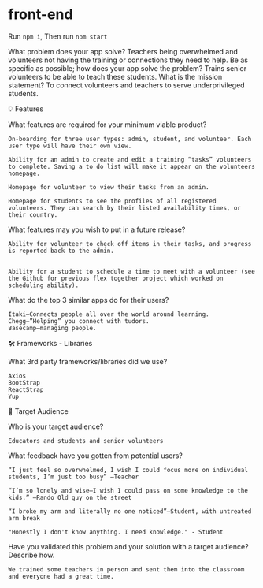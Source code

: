 # front-end

Run `npm i`,
Then run `npm start`



What problem does your app solve?
    Teachers being overwhelmed and volunteers not having the training or connections they need to help.
    Be as specific as possible; how does your app solve the problem?
    Trains senior volunteers to be able to teach these students.
    What is the mission statement?
    To connect volunteers and teachers to serve underprivileged students.

💡 Features

What features are required for your minimum viable product?


    On-boarding for three user types: admin, student, and volunteer. Each user type will have their own view.

    Ability for an admin to create and edit a training “tasks” volunteers to complete. Saving a to do list will make it appear on the volunteers homepage.

    Homepage for volunteer to view their tasks from an admin.

    Homepage for students to see the profiles of all registered volunteers. They can search by their listed availability times, or their country.



What features may you wish to put in a future release?
	
    
    Ability for volunteer to check off items in their tasks, and progress is reported back to the admin.


    Ability for a student to schedule a time to meet with a volunteer (see the Github for previous flex together project which worked on scheduling ability).


What do the top 3 similar apps do for their users?
	
    Itaki—Connects people all over the world around learning.
	Chegg—”Helping” you connect with tudors.
	Basecamp—managing people.

🛠 Frameworks - Libraries

What 3rd party frameworks/libraries did we use?
	
    Axios
    BootStrap
    ReactStrap
    Yup


🎯 Target Audience

Who is your target audience?

	Educators and students and senior volunteers

What feedback have you gotten from potential users?


    “I just feel so overwhelmed, I wish I could focus more on individual students, I’m just too busy” —Teacher

    “I’m so lonely and wise—I wish I could pass on some knowledge to the kids.” —Rando Old guy on the street 

    “I broke my arm and literally no one noticed”—Student, with untreated arm break
    
    "Honestly I don't know anything. I need knowledge." - Student

Have you validated this problem and your solution with a target audience? Describe how.

    We trained some teachers in person and sent them into the classroom and everyone had a great time. 


    
